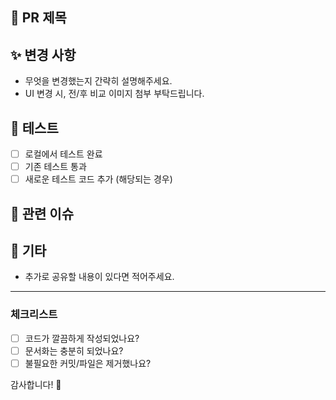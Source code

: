 ## 📌 PR 제목
<!-- ex: [FIX] 로그인 오류 수정 -->

## ✨ 변경 사항
- 무엇을 변경했는지 간략히 설명해주세요.
- UI 변경 시, 전/후 비교 이미지 첨부 부탁드립니다.

## 🧪 테스트
- [ ] 로컬에서 테스트 완료
- [ ] 기존 테스트 통과
- [ ] 새로운 테스트 코드 추가 (해당되는 경우)

## 📎 관련 이슈
<!-- ex: Closes #23 -->

## 🙋 기타
- 추가로 공유할 내용이 있다면 적어주세요.

---

### 체크리스트
- [ ] 코드가 깔끔하게 작성되었나요?
- [ ] 문서화는 충분히 되었나요?
- [ ] 불필요한 커밋/파일은 제거했나요?

감사합니다! 🎉
